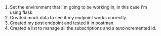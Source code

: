  
 1. Set the environment that i'm going to be working in, in this case 
 i'm using flask.
 2. Created mock data to see if my endpoint works correctly.
 3. Created my post endpoint and tested it in postman.
 4. Created a list to manage all the subscriptions and a autoincremented id.
